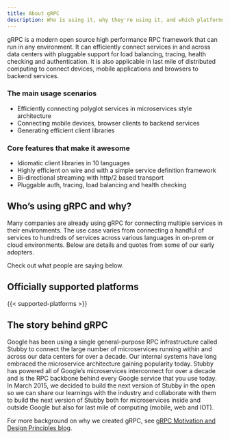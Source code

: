 ```yaml
---
title: About gRPC
description: Who is using it, why they're using it, and which platforms support it
---
```


gRPC is a modern open source high performance RPC framework that can run in any
environment. It can efficiently connect services in and across data centers with
pluggable support for load balancing, tracing, health checking and
authentication. It is also applicable in last mile of distributed computing to
connect devices, mobile applications and browsers to backend services.

### The main usage scenarios

* Efficiently connecting polyglot services in microservices style architecture
* Connecting mobile devices, browser clients to backend services
* Generating efficient client libraries

### Core features that make it awesome

* Idiomatic client libraries in 10 languages
* Highly efficient on wire and with a simple service definition framework
* Bi-directional streaming with http/2 based transport
* Pluggable auth, tracing, load balancing and health checking

## Who’s using gRPC and why?

Many companies are already using gRPC for connecting multiple services in their
environments. The use case varies from connecting a handful of services to
hundreds of services across various languages in on-prem or cloud environments.
Below are details and quotes from some of our early adopters.

Check out what people are saying below.

<!-- Generated using the data in data/testimonials.yaml and the shortcode in layouts/shortcodes/testimonials.html -->
<!-- {{< testimonials >}} -->

## Officially supported platforms

<!-- Generated using the data in data/platforms.yaml and the shortcode in layouts/shortcodes/supported-platforms.html -->
{{< supported-platforms >}}

## The story behind gRPC

Google has been using a single general-purpose RPC infrastructure called Stubby
to connect the large number of microservices running within and across our data
centers for over a decade. Our internal systems have long embraced the
microservice architecture gaining popularity today. Stubby has powered all of
Google’s microservices interconnect for over a decade and is the RPC backbone
behind every Google service that you use today. In March 2015, we decided to
build the next version of Stubby in the open so we can share our learnings with
the industry and collaborate with them to build the next version of Stubby both
for microservices inside and outside Google but also for last mile of computing
(mobile, web and IOT).

For more background on why we created gRPC, see [gRPC Motivation and Design
Principles blog](/blog/principles).
